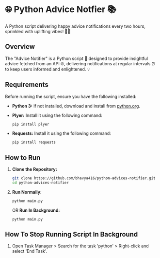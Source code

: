 # 🌐 Python Advice Notfier 📚
 A Python script delivering happy advice notifications every two hours, sprinkled with uplifting vibes! 🌟😊

## Overview

The "Advice Notifier" is a Python script 🐍 designed to provide insightful advice fetched from an API 🌐, delivering notifications at regular intervals ⏰ to keep users informed and enlightened. 💡

## Requirements

Before running the script, ensure you have the following installed:

- **Python 3:** If not installed, download and install from [python.org](https://www.python.org/downloads/).
- **Plyer:** Install it using the following command:

    ```bash
    pip install plyer
    ```
- **Requests:** Install it using the following command:

    ```bash
    pip install requests
    ```
## How to Run

1. **Clone the Repository:**
   ```bash
   git clone https://github.com/bhavya416/python-advices-notifier.git
   cd python-advices-notifier
   ```
2. **Run Normally:**
   ```bash
   python main.py
   ```

   OR
   **Run In Background:**
   ```bash
   python main.py
   ```

## How To Stop Running Script In Background

1. Open Task Manager > Search for the task 'python' > Right-click and select 'End Task'.

